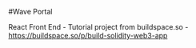#Wave Portal

React Front End - Tutorial project from buildspace.so - https://buildspace.so/p/build-solidity-web3-app

